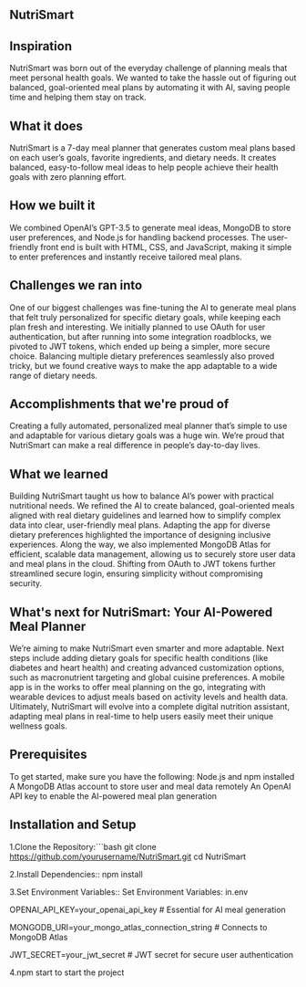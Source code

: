 ## **NutriSmart**
## Inspiration
NutriSmart was born out of the everyday challenge of planning meals that meet personal health goals. We wanted to take the hassle out of figuring out balanced, goal-oriented meal plans by automating it with AI, saving people time and helping them stay on track.
## What it does
NutriSmart is a 7-day meal planner that generates custom meal plans based on each user’s goals, favorite ingredients, and dietary needs. It creates balanced, easy-to-follow meal ideas to help people achieve their health goals with zero planning effort.

## How we built it
We combined OpenAI’s GPT-3.5 to generate meal ideas, MongoDB to store user preferences, and Node.js for handling backend processes. The user-friendly front end is built with HTML, CSS, and JavaScript, making it simple to enter preferences and instantly receive tailored meal plans.

## Challenges we ran into
One of our biggest challenges was fine-tuning the AI to generate meal plans that felt truly personalized for specific dietary goals, while keeping each plan fresh and interesting. We initially planned to use OAuth for user authentication, but after running into some integration roadblocks, we pivoted to JWT tokens, which ended up being a simpler, more secure choice. Balancing multiple dietary preferences seamlessly also proved tricky, but we found creative ways to make the app adaptable to a wide range of dietary needs.

## Accomplishments that we're proud of
Creating a fully automated, personalized meal planner that’s simple to use and adaptable for various dietary goals was a huge win. We’re proud that NutriSmart can make a real difference in people’s day-to-day lives.

## What we learned

Building NutriSmart taught us how to balance AI’s power with practical nutritional needs. We refined the AI to create balanced, goal-oriented meals aligned with real dietary guidelines and learned how to simplify complex data into clear, user-friendly meal plans. Adapting the app for diverse dietary preferences highlighted the importance of designing inclusive experiences. Along the way, we also implemented MongoDB Atlas for efficient, scalable data management, allowing us to securely store user data and meal plans in the cloud. Shifting from OAuth to JWT tokens further streamlined secure login, ensuring simplicity without compromising security.

## What's next for NutriSmart: Your AI-Powered Meal Planner
We’re aiming to make NutriSmart even smarter and more adaptable. Next steps include adding dietary goals for specific health conditions (like diabetes and heart health) and creating advanced customization options, such as macronutrient targeting and global cuisine preferences. A mobile app is in the works to offer meal planning on the go, integrating with wearable devices to adjust meals based on activity levels and health data. Ultimately, NutriSmart will evolve into a complete digital nutrition assistant, adapting meal plans in real-time to help users easily meet their unique wellness goals.

## Prerequisites
To get started, make sure you have the following:
Node.js and npm installed
A MongoDB Atlas account to store user and meal data remotely
An OpenAI API key to enable the AI-powered meal plan generation

## Installation and Setup
1.Clone the Repository:```bash
git clone https://github.com/yourusername/NutriSmart.git
cd NutriSmart

2.Install Dependencies::
npm install

3.Set Environment Variables::
Set Environment Variables: in.env

  OPENAI_API_KEY=your_openai_api_key    # Essential for AI meal generation
  
  MONGODB_URI=your_mongo_atlas_connection_string    # Connects to MongoDB Atlas
  
  JWT_SECRET=your_jwt_secret    # JWT secret for secure user authentication

4.npm start to start the project
